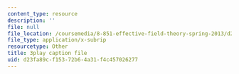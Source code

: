 ```yaml
---
content_type: resource
description: ''
file: null
file_location: /coursemedia/8-851-effective-field-theory-spring-2013/d23fa89cf15372b64a31f4c457026277_HKkSPqCOmD0.srt
file_type: application/x-subrip
resourcetype: Other
title: 3play caption file
uid: d23fa89c-f153-72b6-4a31-f4c457026277
---
```

